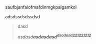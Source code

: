 <p>saufbjanfaiofmafdinmgkpalgamkol</p><p>adsdssdsdssdsd</p><blockquote><p>dasd</p><p><em>asdasd</em><strong><em>asdasdasd<sup>dsadasd</sup><s><sup>221221212</sup></s></em></strong></p></blockquote>